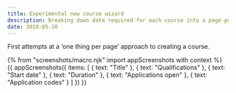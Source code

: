 ```yaml
---
title: Experimental new course wizard
description: Breaking down data required for each course into a page-per-thing wizard.
date: 2018-05-10
---
```


First attempts at a ‘one thing per page’ approach to creating a course.

{% from "screenshots/macro.njk" import appScreenshots with context %}
{{ appScreenshots({
  items: [
    { text: "Title" },
    { text: "Qualifications" },
    { text: "Start date" },
    { text: "Duration" },
    { text: "Applications open" },
    { text: "Application codes" }
  ]
}) }}
